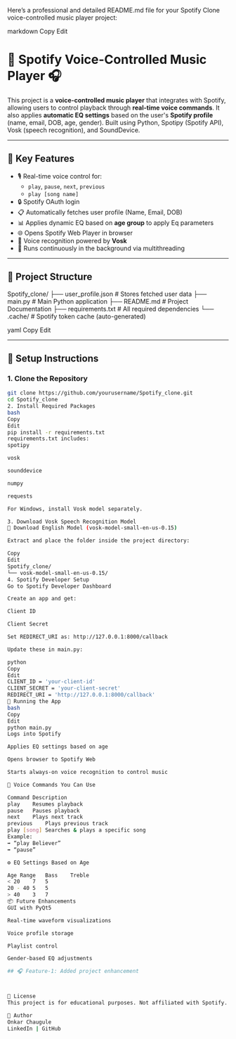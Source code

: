 Here’s a professional and detailed README.md file for your Spotify Clone voice-controlled music player project:

markdown
Copy
Edit
# 🎵 Spotify Voice-Controlled Music Player 🎧

This project is a **voice-controlled music player** that integrates with Spotify, allowing users to control playback through **real-time voice commands**. It also applies **automatic EQ settings** based on the user's **Spotify profile** (name, email, DOB, age, gender). Built using Python, Spotipy (Spotify API), Vosk (speech recognition), and SoundDevice.

---

## 🧠 Key Features

- 🎙️ Real-time voice control for:
  - `play`, `pause`, `next`, `previous`
  - `play [song name]`
- 🔒 Spotify OAuth login
- 📋 Automatically fetches user profile (Name, Email, DOB)
- 📊 Applies dynamic EQ based on **age group** to apply Eq parameters
- 🌐 Opens Spotify Web Player in browser
- 🧠 Voice recognition powered by **Vosk**
- 🔄 Runs continuously in the background via multithreading

---

## 📁 Project Structure

Spotify_clone/ ├── user_profile.json # Stores fetched user data ├── main.py # Main Python application ├── README.md # Project Documentation ├── requirements.txt # All required dependencies └── .cache/ # Spotify token cache (auto-generated)

yaml
Copy
Edit

---

## 🔧 Setup Instructions

### 1. Clone the Repository
```bash
git clone https://github.com/yourusername/Spotify_clone.git
cd Spotify_clone
2. Install Required Packages
bash
Copy
Edit
pip install -r requirements.txt
requirements.txt includes:
spotipy

vosk

sounddevice

numpy

requests

For Windows, install Vosk model separately.

3. Download Vosk Speech Recognition Model
🔗 Download English Model (vosk-model-small-en-us-0.15)

Extract and place the folder inside the project directory:

Copy
Edit
Spotify_clone/
└── vosk-model-small-en-us-0.15/
4. Spotify Developer Setup
Go to Spotify Developer Dashboard

Create an app and get:

Client ID

Client Secret

Set REDIRECT_URI as: http://127.0.0.1:8000/callback

Update these in main.py:

python
Copy
Edit
CLIENT_ID = 'your-client-id'
CLIENT_SECRET = 'your-client-secret'
REDIRECT_URI = 'http://127.0.0.1:8000/callback'
🚀 Running the App
bash
Copy
Edit
python main.py
Logs into Spotify

Applies EQ settings based on age

Opens browser to Spotify Web

Starts always-on voice recognition to control music

🧠 Voice Commands You Can Use

Command	Description
play	Resumes playback
pause	Pauses playback
next	Plays next track
previous	Plays previous track
play [song]	Searches & plays a specific song
Example:
➡️ “play Believer”
➡️ “pause”

⚙️ EQ Settings Based on Age

Age Range	Bass	Treble
< 20	7	5
20 - 40	5	5
> 40	3	7
📦 Future Enhancements
GUI with PyQt5

Real-time waveform visualizations

Voice profile storage

Playlist control

Gender-based EQ adjustments

## 🎧 Feature-1: Added project enhancement



📃 License
This project is for educational purposes. Not affiliated with Spotify.

🙌 Author
Onkar Chaugule
LinkedIn | GitHub

